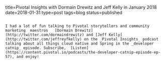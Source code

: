 title=Pivotal Insights with Dormain Drewitz and Jeff Kelly in January 2018
date=2018-01-31
type=post
tags=blog
status=published
~~~~~~

I had a lot of fun talking to Pivotal storytellers and community  marketing  maestros   [Dormain Drewitz](http://twitter.com/dormaindrewitz) and [Jeff Kelly](http://twitter.com/jeffreyfkelly) on the _Pivotal Insights_ podcast  talking about all things cloud native and Spring in the _developer catnip_ episode. Subscribe,  [Listen](https://content.pivotal.io/podcasts/the-developer-catnip-episode-ep-57), and enjoy! 
